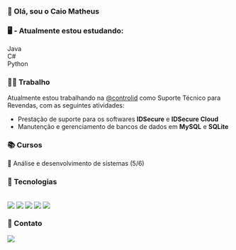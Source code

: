 ### 👋 Olá, sou o Caio Matheus

### 🖥️ - Atualmente estou estudando: 

Java <br/>
C# <br/>
Python

### 👨‍💼 Trabalho

Atualmente estou trabalhando na <a href="https://www.controlid.com.br/" target="_blank">@controlid</a> como Suporte Técnico para Revendas, com as seguintes atividades:

- Prestação de suporte para os softwares **IDSecure** e **IDSecure Cloud**
- Manutenção e gerenciamento de bancos de dados em **MySQL** e **SQLite**

### 📚 Cursos

📕 Análise e desenvolvimento de sistemas (5/6)

### 📖 Tecnologias
<div style="display: inline_block"><br/>
<img align="center" alt"java" src="https://img.shields.io/badge/Java-ED8B00?style=for-the-badge&logo=openjdk&logoColor=white">
<img align="center" alt"html5" src="https://img.shields.io/badge/HTML5-E34F26?style=for-the-badge&logo=html5&logoColor=white">
<img align="center" alt"css" src="https://img.shields.io/badge/CSS3-1572B6?style=for-the-badge&logo=css3&logoColor=white">
<img align="center" alt"python" src="https://img.shields.io/badge/Python-14354C?style=for-the-badge&logo=python&logoColor=white">
<img align="center" alt"mysql" src="https://img.shields.io/badge/MySQL-00000F?style=for-the-badge&logo=mysql&logoColor=white">

### 📧 Contato

<a href="https://www.linkedin.com/in/caio-matheus-b68977236/" target="_blank"><img src="https://img.shields.io/badge/-LinkedIn-%230077B5?style=for-the-badge&logo=linkedin&logoColor=white" target="_blank"></a> 
